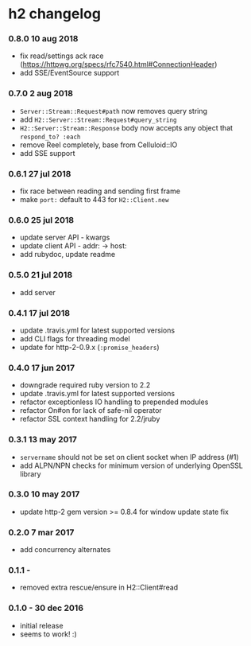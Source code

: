 h2 changelog
============

### 0.8.0 10 aug 2018

* fix read/settings ack race (https://httpwg.org/specs/rfc7540.html#ConnectionHeader)
* add SSE/EventSource support

### 0.7.0 2 aug 2018

* `Server::Stream::Request#path` now removes query string
* add `H2::Server::Stream::Request#query_string`
* `H2::Server::Stream::Response` body now accepts any object that `respond_to? :each`
* remove Reel completely, base from Celluloid::IO
* add SSE support

### 0.6.1 27 jul 2018

* fix race between reading and sending first frame
* make `port:` default to 443 for `H2::Client.new`

### 0.6.0 25 jul 2018

* update server API - kwargs
* update client API - addr: -> host:
* add rubydoc, update readme

### 0.5.0 21 jul 2018

* add server

### 0.4.1 17 jul 2018

* update .travis.yml for latest supported versions
* add CLI flags for threading model
* update for http-2-0.9.x (`:promise_headers`)

### 0.4.0 17 jun 2017

* downgrade required ruby version to 2.2
* update .travis.yml for latest supported versions
* refactor exceptionless IO handling to prepended modules
* refactor On#on for lack of safe-nil operator
* refactor SSL context handling for 2.2/jruby

### 0.3.1 13 may 2017

* `servername` should not be set on client socket when IP address (#1)
* add ALPN/NPN checks for minimum version of underlying OpenSSL library

### 0.3.0 10 may 2017

* update http-2 gem version >= 0.8.4 for window update state fix

### 0.2.0 7 mar 2017

* add concurrency alternates

### 0.1.1 -

* removed extra rescue/ensure in H2::Client#read

### 0.1.0 - 30 dec 2016

* initial release
* seems to work! :)
